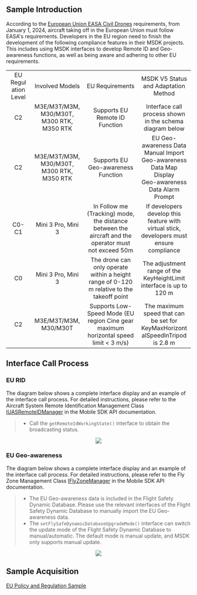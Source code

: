 ## Sample Introduction

According to the [European Union EASA Civil Drones](https://www.easa.europa.eu/en/domains/civil-drones) requirements, from January 1, 2024, aircraft taking off in the European Union must follow EASA's requirements. Developers in the EU region need to finish the development of the following compliance features in their MSDK projects. This includes using MSDK interfaces to develop Remote ID and Geo-awareness functions, as well as being aware and adhering to other EU requirements.

<table width="100%" style="display: table; table-layout:fixed; text-align:center">
  <tbody>
    <tr>
      <td width="10%">EU Regulation Level</td>
      <td>Involved Models</td>
      <td>EU Requirements</td>
      <td>MSDK V5 Status and Adaptation Method</td>
    </tr>
    <tr>
      <td>C2<br></td>
      <td>M3E/M3T/M3M, M30/M30T, M300 RTK, M350 RTK</td>
      <td>Supports EU Remote ID Function</td>
      <td>Interface call process shown in the schema diagram below</td>
    <tr>
      <td>C2<br></td>
      <td>M3E/M3T/M3M, M30/M30T, M300 RTK, M350 RTK</td>
      <td>Supports EU Geo-awareness Function</td>
      <td>EU Geo-awareness Data Manual Import<br>
      Geo-awareness  Data Map Display<br>
      Geo-awareness Data Alarm Prompt</td>
    </tr>
    </tr>
    <tr>
      <td>C0-C1<br></td>
      <td>Mini 3 Pro, Mini 3</td>
      <td>In Follow me (Tracking) mode, the distance between the aircraft and the operator must not exceed 50m</td>
      <td>If developers develop this feature with virtual stick, developers must ensure compliance</td>
    </tr>
    <tr>
      <td>C0<br></td>
      <td>Mini 3 Pro, Mini 3</td>
      <td>The drone can only operate within a height range of 0-120 m relative to the takeoff point</td>
      <td>The adjustment range of the KeyHeightLimit interface is up to 120 m</td>
    </tr>
    <tr>
      <td>C2</td>
      <td>M3E/M3T/M3M, M30/M30T</td>
      <td>Supports Low-Speed Mode (EU region Cine gear maximum horizontal speed limit &lt 3 m/s)</td>
      <td>The maximum speed that can be set for KeyMaxHorizontalSpeedInTripod is 2.8 m<br></td>
    </tr>
  </tbody>
</table>

## Interface Call Process

### EU RID

The diagram below shows a complete interface display and an example of the interface call process. For detailed instructions, please refer to the Aircraft System Remote Identification Management Class [IUASRemoteIDManager](https://developer.dji.com/api-reference-v5/android-api/Components/IUASRemoteIDManager/IUASRemoteIDManager.html?search=iuasremote&i=0&) in the Mobile SDK API documentation.

> * Call the `getRemoteIdWorkingState()` interface to obtain the broadcasting status.
<div>
<div align=center>
<img src="https://terra-1-g.djicdn.com/71a7d383e71a4fb8887a310eb746b47f/msdk/Documentation/5.8/eurid-api.png" style="width:auto"/>
</div>
</div>

### EU Geo-awareness

The diagram below shows a complete interface display and an example of the interface call process. For detailed instructions, please refer to the Fly Zone Management Class [IFlyZoneManager](https://developer.dji.com/api-reference-v5/android-api/Components/IFlyZoneManager/IFlyZoneManager.html?search=iflyzone&i=0&) in the Mobile SDK API documentation.

> * The EU  Geo-awareness data is included in the Flight Safety Dynamic Database. Please use the relevant interfaces of the Flight Safety Dynamic Database to manually import the EU Geo-awareness data.
> * The `setFlySafeDynamicDatabaseUpgradeMode()` interface can switch the update mode of the Flight Safety Dynamic Database to manual/automatic. The default mode is manual update, and MSDK only supports manual update.
<div>
<div align=center>
<img src="https://terra-1-g.djicdn.com/71a7d383e71a4fb8887a310eb746b47f/msdk/Documentation/5.8/geo-awareness-api.png" style="width:auto"/>
</div>
</div>

## Sample Acquisition

[EU Policy and Regulation Sample](https://github.com/dji-sdk/Mobile-SDK-Android-V5/tree/dev-sdk-main/SampleCode-V5/android-sdk-v5-sample/src/main/java/dji/sampleV5/aircraft)
